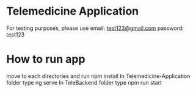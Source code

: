 # Telemedicine Application 

For testing purposes, please use email: test123@gmail.com password: test123

# How to run app
move to each directories and run     npm install
In Telemedicine-Application folder type ng serve
In TeleBackend folder type npm run start
